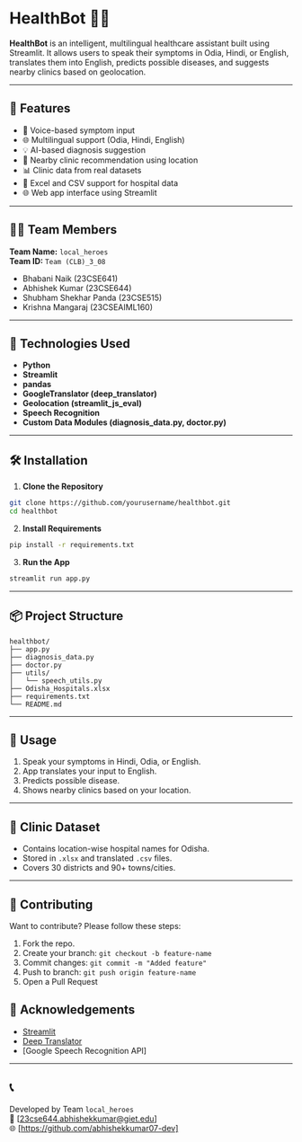 
# HealthBot 🤖💊

**HealthBot** is an intelligent, multilingual healthcare assistant built using Streamlit. It allows users to speak their symptoms in Odia, Hindi, or English, translates them into English, predicts possible diseases, and suggests nearby clinics based on geolocation.

---

## 🧠 Features

- 🎤 Voice-based symptom input
- 🌐 Multilingual support (Odia, Hindi, English)
- 💡 AI-based diagnosis suggestion
- 📍 Nearby clinic recommendation using location
- 📊 Clinic data from real datasets
- 📁 Excel and CSV support for hospital data
- 🌐 Web app interface using Streamlit

---

## 👨‍💻 Team Members

**Team Name:** `local_heroes`  
**Team ID:** `Team (CLB)_3_08`

- Bhabani Naik (23CSE641)  
- Abhishek Kumar (23CSE644)  
- Shubham Shekhar Panda (23CSE515)  
- Krishna Mangaraj (23CSEAIML160)

---

## 🚀 Technologies Used

- **Python**
- **Streamlit**
- **pandas**
- **GoogleTranslator (deep_translator)**
- **Geolocation (streamlit_js_eval)**
- **Speech Recognition**
- **Custom Data Modules (diagnosis_data.py, doctor.py)**

---

## 🛠️ Installation

1. **Clone the Repository**

```bash
git clone https://github.com/yourusername/healthbot.git
cd healthbot
```

2. **Install Requirements**

```bash
pip install -r requirements.txt
```

3. **Run the App**

```bash
streamlit run app.py
```

---

## 📦 Project Structure

```
healthbot/
├── app.py
├── diagnosis_data.py
├── doctor.py
├── utils/
│   └── speech_utils.py
├── Odisha_Hospitals.xlsx
├── requirements.txt
└── README.md
```

---

## 💬 Usage

1. Speak your symptoms in Hindi, Odia, or English.
2. App translates your input to English.
3. Predicts possible disease.
4. Shows nearby clinics based on your location.

---

## 📍 Clinic Dataset

- Contains location-wise hospital names for Odisha.
- Stored in `.xlsx` and translated `.csv` files.
- Covers 30 districts and 90+ towns/cities.

---

## 👥 Contributing

Want to contribute? Please follow these steps:

1. Fork the repo.
2. Create your branch: `git checkout -b feature-name`
3. Commit changes: `git commit -m "Added feature"`
4. Push to branch: `git push origin feature-name`
5. Open a Pull Request

## 🙏 Acknowledgements

- [Streamlit](https://streamlit.io/)
- [Deep Translator](https://pypi.org/project/deep-translator/)
- [Google Speech Recognition API]

---

## 📞 

Developed by Team `local_heroes`  
📧 [23cse644.abhishekkumar@giet.edu]  
🌐 [https://github.com/abhishekkumar07-dev]
